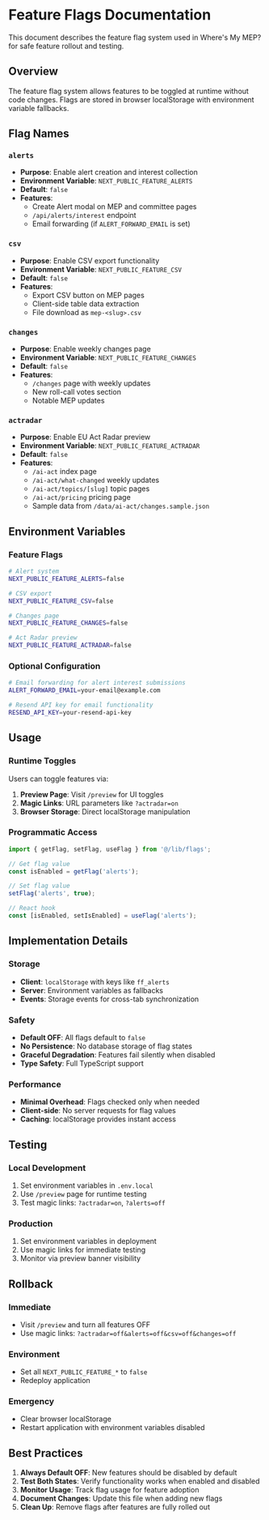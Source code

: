 # Feature Flags Documentation

This document describes the feature flag system used in Where's My MEP? for safe feature rollout and testing.

## Overview

The feature flag system allows features to be toggled at runtime without code changes. Flags are stored in browser localStorage with environment variable fallbacks.

## Flag Names

### `alerts`
- **Purpose**: Enable alert creation and interest collection
- **Environment Variable**: `NEXT_PUBLIC_FEATURE_ALERTS`
- **Default**: `false`
- **Features**:
  - Create Alert modal on MEP and committee pages
  - `/api/alerts/interest` endpoint
  - Email forwarding (if `ALERT_FORWARD_EMAIL` is set)

### `csv`
- **Purpose**: Enable CSV export functionality
- **Environment Variable**: `NEXT_PUBLIC_FEATURE_CSV`
- **Default**: `false`
- **Features**:
  - Export CSV button on MEP pages
  - Client-side table data extraction
  - File download as `mep-<slug>.csv`

### `changes`
- **Purpose**: Enable weekly changes page
- **Environment Variable**: `NEXT_PUBLIC_FEATURE_CHANGES`
- **Default**: `false`
- **Features**:
  - `/changes` page with weekly updates
  - New roll-call votes section
  - Notable MEP updates

### `actradar`
- **Purpose**: Enable EU Act Radar preview
- **Environment Variable**: `NEXT_PUBLIC_FEATURE_ACTRADAR`
- **Default**: `false`
- **Features**:
  - `/ai-act` index page
  - `/ai-act/what-changed` weekly updates
  - `/ai-act/topics/[slug]` topic pages
  - `/ai-act/pricing` pricing page
  - Sample data from `/data/ai-act/changes.sample.json`

## Environment Variables

### Feature Flags
```bash
# Alert system
NEXT_PUBLIC_FEATURE_ALERTS=false

# CSV export
NEXT_PUBLIC_FEATURE_CSV=false

# Changes page
NEXT_PUBLIC_FEATURE_CHANGES=false

# Act Radar preview
NEXT_PUBLIC_FEATURE_ACTRADAR=false
```

### Optional Configuration
```bash
# Email forwarding for alert interest submissions
ALERT_FORWARD_EMAIL=your-email@example.com

# Resend API key for email functionality
RESEND_API_KEY=your-resend-api-key
```

## Usage

### Runtime Toggles
Users can toggle features via:
1. **Preview Page**: Visit `/preview` for UI toggles
2. **Magic Links**: URL parameters like `?actradar=on`
3. **Browser Storage**: Direct localStorage manipulation

### Programmatic Access
```typescript
import { getFlag, setFlag, useFlag } from '@/lib/flags';

// Get flag value
const isEnabled = getFlag('alerts');

// Set flag value
setFlag('alerts', true);

// React hook
const [isEnabled, setIsEnabled] = useFlag('alerts');
```

## Implementation Details

### Storage
- **Client**: `localStorage` with keys like `ff_alerts`
- **Server**: Environment variables as fallbacks
- **Events**: Storage events for cross-tab synchronization

### Safety
- **Default OFF**: All flags default to `false`
- **No Persistence**: No database storage of flag states
- **Graceful Degradation**: Features fail silently when disabled
- **Type Safety**: Full TypeScript support

### Performance
- **Minimal Overhead**: Flags checked only when needed
- **Client-side**: No server requests for flag values
- **Caching**: localStorage provides instant access

## Testing

### Local Development
1. Set environment variables in `.env.local`
2. Use `/preview` page for runtime testing
3. Test magic links: `?actradar=on`, `?alerts=off`

### Production
1. Set environment variables in deployment
2. Use magic links for immediate testing
3. Monitor via preview banner visibility

## Rollback

### Immediate
- Visit `/preview` and turn all features OFF
- Use magic links: `?actradar=off&alerts=off&csv=off&changes=off`

### Environment
- Set all `NEXT_PUBLIC_FEATURE_*` to `false`
- Redeploy application

### Emergency
- Clear browser localStorage
- Restart application with environment variables disabled

## Best Practices

1. **Always Default OFF**: New features should be disabled by default
2. **Test Both States**: Verify functionality works when enabled and disabled
3. **Monitor Usage**: Track flag usage for feature adoption
4. **Document Changes**: Update this file when adding new flags
5. **Clean Up**: Remove flags after features are fully rolled out

